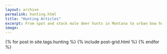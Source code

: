 ```yaml
---
layout: archive
permalink: hunting.html
title: "Hunting Articles"
excerpt: From spot and stock mule deer hunts in Montana to urban bow hunts in Minnesota. Follow along with a midwestern outdoorsman.
image:
---
```


<div class="tiles">
{% for post in site.tags.hunting %}
    {% include post-grid.html %}
{% endfor %}
</div><!-- /.tiles -->
